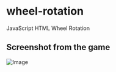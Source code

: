 # wheel-rotation
JavaScript HTML Wheel Rotation 

## Screenshot from the game
![Image](https://i.hizliresim.com/1vzwkni.gif)
